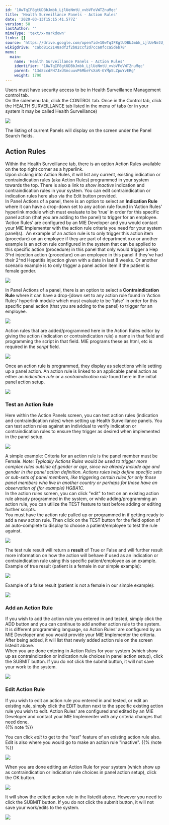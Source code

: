 ```yaml
---
id: '10wTqIF8gtUDBbJmbk_LjlUeNmtU_vvbVFoVWTZnuMqc'
title: 'Health Surveillance Panels - Action Rules'
date: '2020-03-13T15:15:41.577Z'
version: 58
lastAuthor: ''
mimeType: 'text/x-markdown'
links: []
source: 'https://drive.google.com/open?id=10wTqIF8gtUDBbJmbk_LjlUeNmtU_vvbVFoVWTZnuMqc'
wikigdrive: 'cabd81c2148adf2f2b82ccf2d7cca8fcca5deb78'
menu:
  main:
    name: 'Health Surveillance Panels - Action Rules'
    identifier: '10wTqIF8gtUDBbJmbk_LjlUeNmtU_vvbVFoVWTZnuMqc'
    parent: '13d8ccdFH7JxUSmcuuvP6MbeYsXaR-GYMpSLZpwYvERg'
    weight: 1790
---
```

Users must have security access to be in Health Surveillance Management control tab.  
On the sidemenu tab, click the CONTROL tab. Once in the Control tab, click the HEALTH SURVEILLANCE tab listed in the menu of tabs (or in your system it may be called Health Surveillance)
  
![](../health-surveillance-panels-action-rules.assets/100002010000053F000001946B012D226089705B.png)  

The listing of current Panels will display on the screen under the Panel Search fields.
  
## Action Rules  
  
Within the Health Surveillance tab, there is an option Action Rules available on the top right corner as a hyperlink.  
Upon clicking into Action Rules, it will list any current, existing indication or contraindication rules (aka Action Rules) programmed in your system towards the top. There is also a link to *show inactive* indication and contraindication rules in your system. You can edit contraindication or indication rules here also via the Edit button provided.  
In Panel Actions of a panel, there is an option to select an **Indication Rule** where it can have a drop-down set to any action rule found in ‘Action Rules' hyperlink module which must evaluate to be ‘true' in order for this specific panel action (that you are adding to the panel) to trigger for an employee. ‘Action Rules' are configured by an MIE Developer and you would contact your MIE Implementer with the action rule criteria you need for your system panel(s).  An example of an action rule is to only trigger this action item (procedure) on an employee if they are part of department xxx or another example is an action rule configured in the system that can be applied to this specific action (procedure) in this panel that only would trigger a Hep 3^rd injection action (procedure) on an employee in this panel if they've had their 2^nd Hepatitis injection given with a date in last 8 weeks. Or another scenario example is to only trigger a panel action item if the patient is female gender.
  
![](../health-surveillance-panels-action-rules.assets/100002010000045E0000007364E123B484B4DCAE.png)  

In Panel Actions of a panel, there is an option to select a **Contraindication Rule** where it can have a drop-[down set to any action rule found in ‘Action Rules' hyperlink module which must evaluate to be ‘false' in order for this specific panel action (that you are adding to the panel) to trigger for an employee.
  
![](../health-surveillance-panels-action-rules.assets/10000201000004AB000001416E6B667D5E670215.png)  

Action rules that are added/programmed here in the Action Rules editor by giving the action (indication or contraindication rule) a name in that field and programming the script in that field. MIE programs these as html, etc is required in the *script* field.
  
![](../health-surveillance-panels-action-rules.assets/10000201000004AB00000141809E1BD32E2392A8.png)  

Once an action rule is programmed, they display as selections while setting up a panel action. An action rule is linked to an applicable panel action as either an *indication rule* or a *contraindication rule* found here in the initial panel action setup.
  
![](../health-surveillance-panels-action-rules.assets/1000020100000296000001ACD6E44BF032182862.png)  

  
### Test an Action Rule  
  
Here within the Action Panels screen, you can test action rules (indication and contraindication rules) when setting up Health Surveillance panels. You can test action rules against an individual to verify indication or contraindication rules to ensure they trigger as desired when implemented in the panel setup.
  
![](../health-surveillance-panels-action-rules.assets/10000201000002780000009AC7589BDAF266CFB6.png)  

A simple example: Criteria for an action rule is the panel member must be Female. *Note: Typically Actions Rules would be used to trigger more complex rules outside of gender or age, since we already include age and gender in the panel action definition. Actions rules help define specific sets or sub-sets of panel members, like triggering certain rules for only those panel members who live in another country or perhaps for those have an observation of (for example) HGBA1C.*  
In the action rules screen, you can click "edit" to test on an existing action rule already programmed in the system, or while adding/programming an action rule, you can utilize the TEST feature to test before adding or editing further scripts.  
You must have the action rule pulled up or programmed in if getting ready to add a new action rule. Then click on the TEST button for the field option of an auto-complete to display to choose a patient/employee to test the rule against.
  
![](../health-surveillance-panels-action-rules.assets/10000201000002A5000000A09B86BF0A1A0D8092.png)  

The test rule result will return a **result** of True or False and will further result more information on how the action will behave if used as an indication or contraindication rule using this specific patient/employee as an example.  
Example of true result (patient is a female in our simple example):
  
![](../health-surveillance-panels-action-rules.assets/10000201000002A500000103268B73C01971BF2F.png)  

Example of a false result (patient is not a female in our simple example):
  
![](../health-surveillance-panels-action-rules.assets/10000201000002B8000000D96350746BCD1C1D14.png)  

  
### Add an Action Rule  
  
If you wish to add the action rule you entered in and tested, simply click the ADD button and you can continue to add another action rule to the system. It is different programming language, so Action Rules' are configured by an MIE Developer and you would provide your MIE Implementer the criteria. After being added, it will list that newly added action rule on the screen listedit above.  
When you are done entering in Action Rules for your system (which show up as contraindication or indication rule choices in panel action setup), click the SUBMIT button. If you do not click the submit button, it will not save your work to the system.
  
![](../health-surveillance-panels-action-rules.assets/100002010000026A0000009F0F5E1DD78EB10D4C.png)  

  
### Edit Action Rule  
  
If you wish to edit an action rule you entered in and tested, or edit an existing rule, simply click the EDIT button next to the specific existing action rule you wish to edit. Action Rules' are configured and edited by an MIE Developer and contact your MIE Implementer with any criteria changes that need done.  
{{% note %}}

You can click *edit* to get to the "test" feature of an existing action rule also. Edit is also where you would go to make an action rule "inactive".
{{% /note %}}
  
![](../health-surveillance-panels-action-rules.assets/100002010000026F000000D7B2BE022BF649C3A9.png)  

When you are done editing an Action Rule for your system (which show up as contraindication or indication rule choices in panel action setup), click the OK button.
  
![](../health-surveillance-panels-action-rules.assets/10000201000002920000006E49A22BEA9549DF23.png)  

It will show the edited action rule in the listedit above. However you need to click the SUBMIT button. If you do not click the submit button, it will not save your work/edits to the system.
  
![](../health-surveillance-panels-action-rules.assets/1000020100000270000000D4F95FB5E0E3D32763.png)  

